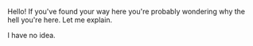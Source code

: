 Hello! If you've found your way here you're probably wondering why the hell you're here. Let me explain.

I have no idea. 
